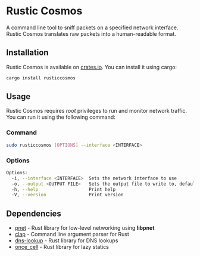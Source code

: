 # Rustic Cosmos

A command line tool to sniff packets on a specified network interface. Rustic Cosmos translates raw packets into a human-readable format.

## Installation

Rustic Cosmos is available on [crates.io](https://crates.io/crates/rusticcosmos). You can install it using cargo:

```bash
cargo install rusticcosmos
```

## Usage

Rustic Cosmos requires _root_ privileges to run and monitor network traffic. You can run it using the following command:

### Command

```bash
sudo rusticcosmos [OPTIONS] --interface <INTERFACE>
```

### Options

```bash
Options:
  -i, --interface <INTERFACE>  Sets the network interface to use
  -o, --output <OUTPUT FILE>   Sets the output file to write to, defaults to output.pcap
  -h, --help                   Print help
  -V, --version                Print version
```

## Dependencies

- [pnet](https://crates.io/crates/pnet) - Rust library for low-level networking using __libpnet__
- [clap](https://crates.io/crates/clap) - Command line argument parser for Rust
- [dns-lookup](https://crates.io/crates/dns-lookup) - Rust library for DNS lookups
- [once_cell](https://crates.io/crates/once_cell) - Rust library for lazy statics
